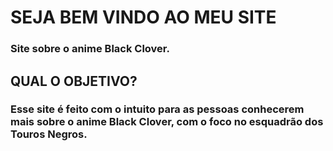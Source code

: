 <h1> SEJA BEM VINDO AO MEU SITE</h1>
<h3> Site sobre o anime Black Clover.</h3>

<h2>QUAL O OBJETIVO?</h2>
<h3>Esse site é feito com o intuito para as pessoas conhecerem
    mais sobre o anime Black Clover, com o foco no esquadrão dos Touros Negros.</h3>

